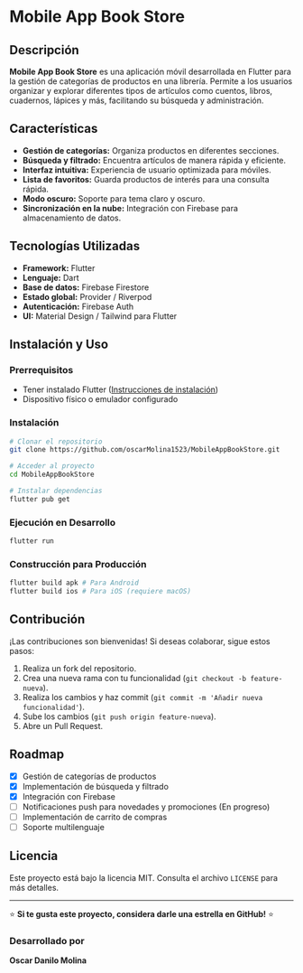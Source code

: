 # Mobile App Book Store

## Descripción

**Mobile App Book Store** es una aplicación móvil desarrollada en Flutter para la gestión de categorías de productos en una librería. Permite a los usuarios organizar y explorar diferentes tipos de artículos como cuentos, libros, cuadernos, lápices y más, facilitando su búsqueda y administración.

## Características

- **Gestión de categorías:** Organiza productos en diferentes secciones.
- **Búsqueda y filtrado:** Encuentra artículos de manera rápida y eficiente.
- **Interfaz intuitiva:** Experiencia de usuario optimizada para móviles.
- **Lista de favoritos:** Guarda productos de interés para una consulta rápida.
- **Modo oscuro:** Soporte para tema claro y oscuro.
- **Sincronización en la nube:** Integración con Firebase para almacenamiento de datos.

## Tecnologías Utilizadas

- **Framework:** Flutter
- **Lenguaje:** Dart
- **Base de datos:** Firebase Firestore
- **Estado global:** Provider / Riverpod
- **Autenticación:** Firebase Auth
- **UI:** Material Design / Tailwind para Flutter

## Instalación y Uso

### Prerrequisitos

- Tener instalado Flutter ([Instrucciones de instalación](https://flutter.dev/docs/get-started/install))
- Dispositivo físico o emulador configurado

### Instalación

```bash
# Clonar el repositorio
git clone https://github.com/oscarMolina1523/MobileAppBookStore.git

# Acceder al proyecto
cd MobileAppBookStore

# Instalar dependencias
flutter pub get
```

### Ejecución en Desarrollo

```bash
flutter run
```

### Construcción para Producción

```bash
flutter build apk # Para Android
flutter build ios # Para iOS (requiere macOS)
```

## Contribución

¡Las contribuciones son bienvenidas! Si deseas colaborar, sigue estos pasos:

1. Realiza un fork del repositorio.
2. Crea una nueva rama con tu funcionalidad (`git checkout -b feature-nueva`).
3. Realiza los cambios y haz commit (`git commit -m 'Añadir nueva funcionalidad'`).
4. Sube los cambios (`git push origin feature-nueva`).
5. Abre un Pull Request.

## Roadmap

- [x] Gestión de categorías de productos
- [x] Implementación de búsqueda y filtrado
- [x] Integración con Firebase
- [ ] Notificaciones push para novedades y promociones (En progreso)
- [ ] Implementación de carrito de compras
- [ ] Soporte multilenguaje

## Licencia

Este proyecto está bajo la licencia MIT. Consulta el archivo `LICENSE` para más detalles.

---

⭐ **Si te gusta este proyecto, considera darle una estrella en GitHub!** ⭐

### Desarrollado por
**Oscar Danilo Molina**

